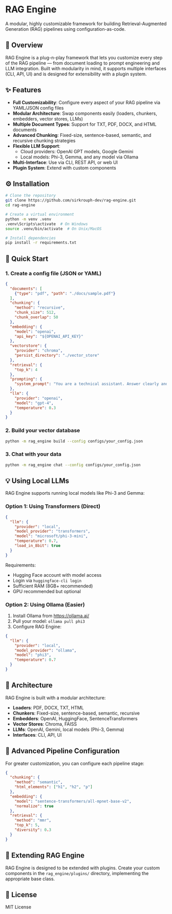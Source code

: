 # RAG Engine

A modular, highly customizable framework for building Retrieval-Augmented Generation (RAG) pipelines using configuration-as-code.

## 🚀 Overview

RAG Engine is a plug-n-play framework that lets you customize every step of the RAG pipeline — from document loading to prompt engineering and LLM integration. Built with modularity in mind, it supports multiple interfaces (CLI, API, UI) and is designed for extensibility with a plugin system.

## ✨ Features

- **Full Customizability**: Configure every aspect of your RAG pipeline via YAML/JSON config files
- **Modular Architecture**: Swap components easily (loaders, chunkers, embedders, vector stores, LLMs)
- **Multiple Document Types**: Support for TXT, PDF, DOCX, and HTML documents
- **Advanced Chunking**: Fixed-size, sentence-based, semantic, and recursive chunking strategies
- **Flexible LLM Support**:
  - Cloud providers: OpenAI GPT models, Google Gemini
  - Local models: Phi-3, Gemma, and any model via Ollama
- **Multi-Interface**: Use via CLI, REST API, or web UI
- **Plugin System**: Extend with custom components

## ⚙️ Installation

```bash
# Clone the repository
git clone https://github.com/sirkrouph-dev/rag-engine.git
cd rag-engine

# Create a virtual environment
python -m venv .venv
.venv\Scripts\activate  # On Windows
source .venv/bin/activate  # On Unix/MacOS

# Install dependencies
pip install -r requirements.txt
```

## 🔧 Quick Start

### 1. Create a config file (JSON or YAML)

```json
{
  "documents": [
    {"type": "pdf", "path": "./docs/sample.pdf"}
  ],
  "chunking": {
    "method": "recursive",
    "chunk_size": 512, 
    "chunk_overlap": 50
  },
  "embedding": {
    "model": "openai",
    "api_key": "${OPENAI_API_KEY}"
  },
  "vectorstore": {
    "provider": "chroma",
    "persist_directory": "./vector_store"
  },
  "retrieval": {
    "top_k": 4
  },
  "prompting": {
    "system_prompt": "You are a technical assistant. Answer clearly and concisely based on the provided context."
  },
  "llm": {
    "provider": "openai",
    "model": "gpt-4",
    "temperature": 0.3
  }
}
```

### 2. Build your vector database

```bash
python -m rag_engine build --config configs/your_config.json
```

### 3. Chat with your data

```bash
python -m rag_engine chat --config configs/your_config.json
```

## 💡 Using Local LLMs

RAG Engine supports running local models like Phi-3 and Gemma:

### Option 1: Using Transformers (Direct)

```json
{
  "llm": {
    "provider": "local",
    "model_provider": "transformers", 
    "model": "microsoft/phi-3-mini",
    "temperature": 0.7,
    "load_in_8bit": true
  }
}
```

Requirements:
- Hugging Face account with model access
- Login via `huggingface-cli login` 
- Sufficient RAM (8GB+ recommended)
- GPU recommended but optional

### Option 2: Using Ollama (Easier)

1. Install Ollama from https://ollama.ai/
2. Pull your model: `ollama pull phi3`
3. Configure RAG Engine:

```json
{
  "llm": {
    "provider": "local",
    "model_provider": "ollama",
    "model": "phi3",
    "temperature": 0.7
  }
}
```

## 🧩 Architecture

RAG Engine is built with a modular architecture:

- **Loaders**: PDF, DOCX, TXT, HTML
- **Chunkers**: Fixed-size, sentence-based, semantic, recursive
- **Embedders**: OpenAI, HuggingFace, SentenceTransformers
- **Vector Stores**: Chroma, FAISS
- **LLMs**: OpenAI, Gemini, local models (Phi-3, Gemma)
- **Interfaces**: CLI, API, UI

## 🔄 Advanced Pipeline Configuration

For greater customization, you can configure each pipeline stage:

```json
{
  "chunking": {
    "method": "semantic",
    "html_elements": ["h1", "h2", "p"]
  },
  "embedding": {
    "model": "sentence-transformers/all-mpnet-base-v2", 
    "normalize": true
  },
  "retrieval": {
    "method": "mmr",
    "top_k": 5,
    "diversity": 0.3
  }
}
```

## 🧪 Extending RAG Engine

RAG Engine is designed to be extended with plugins. Create your custom components in the `rag_engine/plugins/` directory, implementing the appropriate base class.

## 📝 License

MIT License
